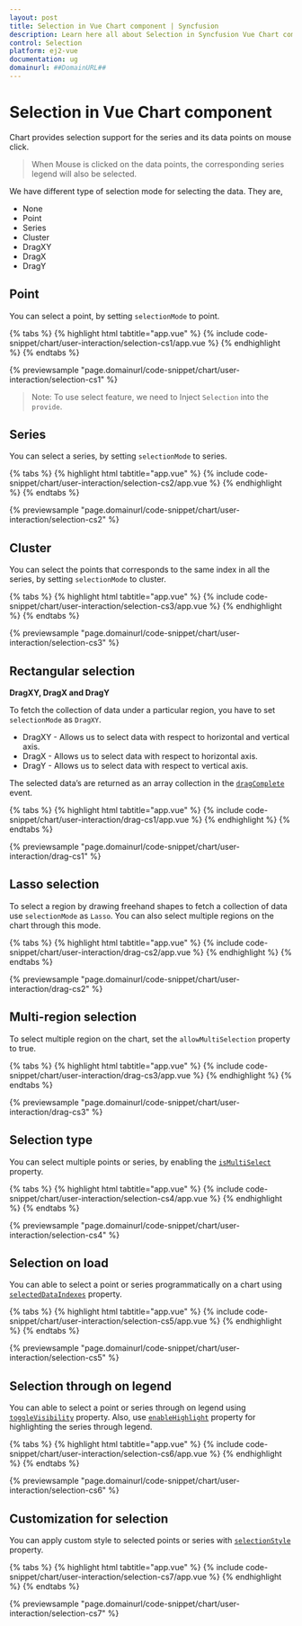 ```yaml
---
layout: post
title: Selection in Vue Chart component | Syncfusion
description: Learn here all about Selection in Syncfusion Vue Chart component of Syncfusion Essential JS 2 and more.
control: Selection 
platform: ej2-vue
documentation: ug
domainurl: ##DomainURL##
---
```


<!-- markdownlint-disable MD036 -->

# Selection in Vue Chart component

Chart provides selection support for the series and its data points on mouse click.

>When Mouse is clicked on the data points, the corresponding series legend will also be selected.

We have different type of selection mode for selecting the data. They are,

* None
* Point
* Series
* Cluster
* DragXY
* DragX
* DragY

## Point

 You can select a point, by setting `selectionMode` to point.

{% tabs %}
{% highlight html tabtitle="app.vue" %}
{% include code-snippet/chart/user-interaction/selection-cs1/app.vue %}
{% endhighlight %}
{% endtabs %}
        
{% previewsample "page.domainurl/code-snippet/chart/user-interaction/selection-cs1" %}

>Note: To use select feature, we need to Inject `Selection` into the `provide`.

## Series

 You can select a series, by setting `selectionMode` to series.

{% tabs %}
{% highlight html tabtitle="app.vue" %}
{% include code-snippet/chart/user-interaction/selection-cs2/app.vue %}
{% endhighlight %}
{% endtabs %}
        
{% previewsample "page.domainurl/code-snippet/chart/user-interaction/selection-cs2" %}

## Cluster

You can select the points that corresponds to the same index in all the series, by setting `selectionMode` to
cluster.

{% tabs %}
{% highlight html tabtitle="app.vue" %}
{% include code-snippet/chart/user-interaction/selection-cs3/app.vue %}
{% endhighlight %}
{% endtabs %}
        
{% previewsample "page.domainurl/code-snippet/chart/user-interaction/selection-cs3" %}

## Rectangular selection

**DragXY, DragX and DragY**

To fetch the collection of data under a particular region, you have to set `selectionMode` as `DragXY`.

* DragXY - Allows us to select data with respect to horizontal and vertical axis.
* DragX - Allows us to select data with respect to horizontal axis.
* DragY - Allows us to select data with respect to vertical axis.

The selected data’s are returned as an array collection in the [`dragComplete`](https://ej2.syncfusion.com/vue/documentation/api/chart/iDragCompleteEventArgs/)
event.

{% tabs %}
{% highlight html tabtitle="app.vue" %}
{% include code-snippet/chart/user-interaction/drag-cs1/app.vue %}
{% endhighlight %}
{% endtabs %}
        
{% previewsample "page.domainurl/code-snippet/chart/user-interaction/drag-cs1" %}

## Lasso selection

To select a region by drawing freehand shapes to fetch a collection of data use `selectionMode` as `Lasso`. You can also select multiple regions on the chart through this mode.

{% tabs %}
{% highlight html tabtitle="app.vue" %}
{% include code-snippet/chart/user-interaction/drag-cs2/app.vue %}
{% endhighlight %}
{% endtabs %}
        
{% previewsample "page.domainurl/code-snippet/chart/user-interaction/drag-cs2" %}

## Multi-region selection

To select multiple region on the chart, set the `allowMultiSelection` property to true.

{% tabs %}
{% highlight html tabtitle="app.vue" %}
{% include code-snippet/chart/user-interaction/drag-cs3/app.vue %}
{% endhighlight %}
{% endtabs %}
        
{% previewsample "page.domainurl/code-snippet/chart/user-interaction/drag-cs3" %}

## Selection type

You can select multiple points or series, by enabling the [`isMultiSelect`](https://ej2.syncfusion.com/vue/documentation/api/chart/chartModel/#ismultiselect) property.

{% tabs %}
{% highlight html tabtitle="app.vue" %}
{% include code-snippet/chart/user-interaction/selection-cs4/app.vue %}
{% endhighlight %}
{% endtabs %}
        
{% previewsample "page.domainurl/code-snippet/chart/user-interaction/selection-cs4" %}

## Selection on load

You can able to select a point or series programmatically on a chart using [`selectedDataIndexes`](https://ej2.syncfusion.com/vue/documentation/api/chart/chartModel/#selecteddataindexes) property.

{% tabs %}
{% highlight html tabtitle="app.vue" %}
{% include code-snippet/chart/user-interaction/selection-cs5/app.vue %}
{% endhighlight %}
{% endtabs %}
        
{% previewsample "page.domainurl/code-snippet/chart/user-interaction/selection-cs5" %}

## Selection through on legend

You can able to select a point or series through on legend using [`toggleVisibility`](https://ej2.syncfusion.com/vue/documentation/api/chart/legendSettingsModel/#toggleVisibility) property. Also, use [`enableHighlight`](https://ej2.syncfusion.com/vue/documentation/api/chart/legendSettings/#enableHighlight) property for highlighting the series through legend.

{% tabs %}
{% highlight html tabtitle="app.vue" %}
{% include code-snippet/chart/user-interaction/selection-cs6/app.vue %}
{% endhighlight %}
{% endtabs %}
        
{% previewsample "page.domainurl/code-snippet/chart/user-interaction/selection-cs6" %}

## Customization for selection

You can apply custom style to selected points or series with [`selectionStyle`](https://ej2.syncfusion.com/vue/documentation/api/chart/series/#selectionstyle) property.

{% tabs %}
{% highlight html tabtitle="app.vue" %}
{% include code-snippet/chart/user-interaction/selection-cs7/app.vue %}
{% endhighlight %}
{% endtabs %}
        
{% previewsample "page.domainurl/code-snippet/chart/user-interaction/selection-cs7" %}